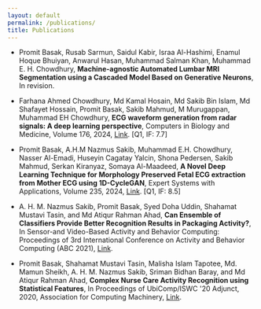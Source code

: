 ```yaml
---
layout: default
permalink: /publications/
title: Publications
---
```


- Promit Basak, Rusab Sarmun, Saidul Kabir, Israa Al-Hashimi, Enamul Hoque Bhuiyan, Anwarul Hasan, Muhammad Salman Khan, Muhammad E. H. Chowdhury,
  **Machine-agnostic Automated Lumbar MRI Segmentation using a Cascaded Model Based on Generative Neurons**,
  In revision.

- Farhana Ahmed Chowdhury, Md Kamal Hosain, Md Sakib Bin Islam, Md Shafayet Hossain, Promit Basak, Sakib Mahmud, M Murugappan, Muhammad EH Chowdhury,
  **ECG waveform generation from radar signals: A deep learning perspective**,
  Computers in Biology and Medicine, Volume 176, 2024, [Link](httop://doi.org/10.1016/j.compbiomed.2024.108555). [Q1, IF: 7.7]

- Promit Basak, A.H.M Nazmus Sakib, Muhammad E.H. Chowdhury, Nasser Al-Emadi, Huseyin Cagatay Yalcin, Shona Pedersen, Sakib Mahmud, Serkan Kiranyaz, Somaya Al-Maadeed,
  **A Novel Deep Learning Technique for Morphology Preserved Fetal ECG extraction from Mother ECG using 1D-CycleGAN**,
  Expert Systems with Applications, Volume 235, 2024, [Link](https://doi.org/10.1016/j.eswa.2023.121196). [Q1, IF: 8.5]

- A. H. M. Nazmus Sakib, Promit Basak, Syed Doha Uddin, Shahamat Mustavi Tasin, and Md Atiqur Rahman Ahad,
  **Can Ensemble of Classifiers Provide Better Recognition Results in Packaging Activity?**,
  In Sensor-and Video-Based Activity and Behavior Computing: Proceedings of 3rd International Conference on Activity and Behavior Computing (ABC 2021),
  [Link](https://doi.org/10.1007/978-981-19-0361-810).

- Promit Basak, Shahamat Mustavi Tasin, Malisha Islam Tapotee, Md. Mamun Sheikh, A. H. M. Nazmus Sakib, Sriman Bidhan Baray, and Md Atiqur Rahman Ahad,
  **Complex Nurse Care Activity Recognition using Statistical Features**,
  In Proceedings of UbiComp/ISWC '20 Adjunct, 2020, Association for Computing Machinery,
  [Link](https://doi.org/10.1145/3410530.3414338).
